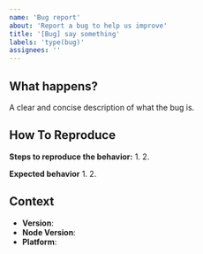 ```yaml
---
name: 'Bug report'
about: 'Report a bug to help us improve'
title: '[Bug] say something'
labels: 'type(bug)'
assignees: ''
---
```


## What happens?

A clear and concise description of what the bug is.

## How To Reproduce

**Steps to reproduce the behavior:** 1. 2.

**Expected behavior** 1. 2.

## Context

- **Version**:
- **Node Version**:
- **Platform**:

